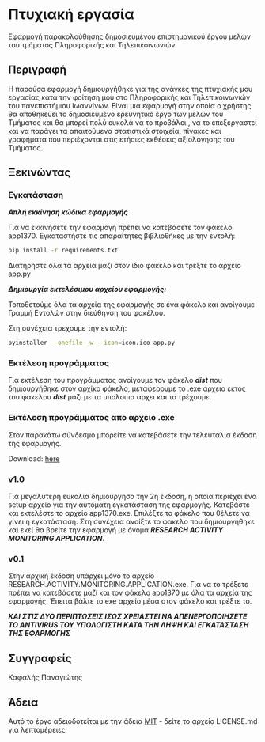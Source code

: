 # Πτυχιακή εργασία

Εφαρμογή παρακολούθησης δημοσιευμένου επιστημονικού έργου μελών του τμήματος Πληροφορικής και Τηλεπικοινωνιών. 



## Περιγραφή

Η παρούσα εφαρμογή δημιουργήθηκε για της ανάγκες της πτυχιακής μου εργασίας κατά την φοίτηση μου στο Πληροφορικής και Τηλεπικοινωνιών του πανεπιστήμιου Ιωαννίνων. Είναι μια εφαρμογή στην οποία ο χρήστης θα αποθηκεύει το δημοσιευμένο ερευνητικό έργο των μελών του Τμήματος και θα μπορεί πολύ ευκολά να το προβάλει , να το επεξεργαστεί και να παράγει τα απαιτούμενα στατιστικά στοιχεία, πίνακες και γραφήματα που περιέχονται στις ετήσιες εκθέσεις αξιολόγησης του Τμήματος.


## Ξεκινώντας


### Εγκατάσταση

***Απλή εκκίνηση κώδικα εφαρμογής***

Για να εκκινήσετε την εφαρμογή πρέπει να κατεβάσετε τον φάκελο app1370.
Εγκαταστήστε τις απαραίτητες βιβλιοθήκες με την εντολή:
```bash
pip install -r requirements.txt
```
Διατηρήστε όλα τα αρχεία μαζί στον ίδιο φάκελο και τρέξτε το αρχείο app.py


***Δημιουργία εκτελέσιμου αρχείου εφαρμογής:***

Τοποθετούμε όλα τα αρχεία της εφαρμογής σε ένα φάκελο και ανοίγουμε Γραμμή Εντολών
στην διεύθηνση του φακέλου.

Στη συνέχεια τρεχουμε την εντολή:
```bash
pyinstaller --onefile -w --icon=icon.ico app.py
```


### Εκτέλεση προγράμματος

Για εκτέλεση του προγράμματος ανοίγουμε τον φάκελο ***dist*** που 
δημιουργήθηκε στον αρχίκο φάκελο, μεταφερουμε το .exe αρχειο εκτος του 
φακελου ***dist*** μαζι με τα υπολοιπα αρχει  και το τρέχουμε.


### Εκτέλεση προγράμματος απο αρχειο .exe

Στον παρακάτω σύνδεσμο μπορείτε να κατεβάσετε την τελευταλια έκδοση της εφαρμογής.

Download: [here](https://github.com/panoskaf/ptixiaki/releases)

### v1.0

Για μεγαλύτερη ευκολία δημιούργησα την 2η έκδοση, η οποία περιέχει ένα setup αρχείο για την αυτόματη εγκατάσταση της εφαρμογής.
Κατεβάστε και εκτελέστε το αρχείο app1370.exe. Επιλέξτε το φάκελο που θέλετε να γίνει η εγκατάσταση. 
Στη συνέχεια ανοίξτε το φακελο που δημιουργήθηκε και εκεί θα βρείτε την εφαρμογή με όνομα ***RESEARCH ACTIVITY MONITORING APPLICATION***. 


### v0.1

Στην αρχική έκδοση υπάρχει μόνο το αρχείο RESEARCH.ACTIVITY.MONITORING.APPLICATION.exe. Για να το τρέξετε πρέπει να κατεβάσετε μαζί και τον φάκελο app1370 
με όλα τα αρχεία της εφαρμογής. Έπειτα βάλτε το exe αρχείο μέσα στον φάκελο και τρέξτε το.

***ΚΑΙ ΣΤΙΣ ΔΥΟ ΠΕΡΙΠΤΩΣΕΙΣ ΙΣΩΣ ΧΡΕΙΑΣΤΕΙ ΝΑ ΑΠΕΝΕΡΓΟΠΟΙΗΣΕΤΕ ΤΟ ANTIVIRUS ΤΟΥ ΥΠΟΛΟΓΙΣΤΗ ΚΑΤΑ ΤΗΝ ΛΗΨΗ ΚΑΙ ΕΓΚΑΤΑΣΤΑΣΗ ΤΗΣ ΕΦΑΡΜΟΓΗΣ***


## Συγγραφείς

Καφαλής Παναγιώτης


## Άδεια

Αυτό το έργο αδειοδοτείται με την άδεια [ΜΙΤ](https://github.com/panoskaf/ptixiaki/blob/main/LICENSE) - δείτε το αρχείο LICENSE.md για λεπτομέρειες
